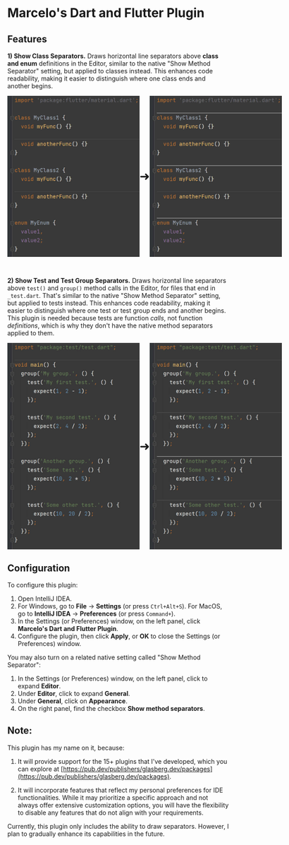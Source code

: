 # Marcelo's Dart and Flutter Plugin

## Features

**1) Show Class Separators.** Draws horizontal line separators above **class and enum** definitions
in the Editor, similar to the native "Show Method Separator" setting, but applied to classes
instead. This enhances code readability, making it easier to distinguish where one class ends and
another begins.

<div style="display: flex; align-items: center; justify-content: space-between;">
<div></div>
<div style="display: flex; align-items: center; justify-content: space-between;">  
  <img src="classesWithoutThePlugin.jpg" width="300" alt="classesWithoutThePlugin.jpg">
  <div style="width: 70px; text-align: center; font-size: 2em;">➜</div>
  <img src="classesWithThePlugin.jpg" width="300" alt="classesWithThePlugin.jpg">  
</div>
<div></div>
</div>

<p>&nbsp;</p>

**2) Show Test and Test Group Separators.** Draws horizontal line separators above `test()`
and `group()` method calls in the Editor, for files that end in `_test.dart`. That's similar to the
native "Show Method Separator" setting, but applied to tests instead. This enhances code
readability, making it easier to distinguish where one test or test group ends and another begins.
This plugin is needed because tests are function *calls*, not function *definitions*, which is why
they don't have the native method separators applied to them.

<div style="display: flex; align-items: center; justify-content: space-between;">
<div></div>
<div style="display: flex; align-items: center; justify-content: space-between;">  
  <img src="testsWithoutThePlugin.jpg" width="300" alt="classesWithoutThePlugin.jpg">
  <div style="width: 70px; text-align: center; font-size: 2em;">➜</div>
  <img src="testsWithThePlugin.jpg" width="300" alt="classesWithThePlugin.jpg">  
</div>
<div></div>
</div>

## Configuration

To configure this plugin:

1. Open IntelliJ IDEA.
2. For Windows, go to **File** -> **Settings** (or press `Ctrl+Alt+S`). For MacOS, go to **IntelliJ
   IDEA** -> **Preferences** (or press `Command+`).
3. In the Settings (or Preferences) window, on the left panel, click **Marcelo's Dart and Flutter
   Plugin**.
4. Configure the plugin, then click **Apply**, or **OK** to close the Settings (or Preferences)
   window.

You may also turn on a related native setting called "Show Method Separator":

1. In the Settings (or Preferences) window, on the left panel, click to expand **Editor**.
2. Under **Editor**, click to expand **General**.
3. Under **General**, click on **Appearance**.
4. On the right panel, find the checkbox **Show method separators**.

## Note:

This plugin has my name on it, because:

1) It will provide support for the 15+ plugins that I've developed, which you can explore
   at [https://pub.dev/publishers/glasberg.dev/packages](https://pub.dev/publishers/glasberg.dev/packages).

2) It will incorporate features that reflect my personal preferences for IDE functionalities. While
   it may prioritize a specific approach and not always offer extensive customization options, you
   will have the flexibility to disable any features that do not align with your requirements.

Currently, this plugin only includes the ability to draw separators. However, I plan to gradually
enhance its capabilities in the future.
